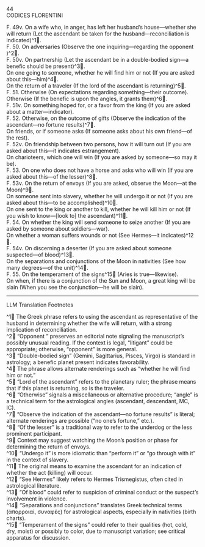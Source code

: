44  
CODICES FLORENTINI

F. 49v. On a wife who, in anger, has left her husband’s house—whether she will return (Let the ascendant be taken for the husband—reconciliation is indicated)^1🤖.  
F. 50. On adversaries (Observe the one inquiring—regarding the opponent <sic>)^2🤖.  
F. 50v. On partnership (Let the ascendant be in a double-bodied sign—a benefic should be present)^3🤖.  
On one going to someone, whether he will find him or not (If you are asked about this—him)^4🤖.  
On the return of a traveler (If the lord of the ascendant is returning)^5🤖.  
F. 51. Otherwise (On expectations regarding something—their outcome). Otherwise (If the benefic is upon the angles, it grants them)^6🤖.  
F. 51v. On something hoped for, or a favor from the king (If you are asked about a matter—indicator).  
F. 52. Otherwise, on the outcome of gifts (Observe the indication of the ascendant—no fortune results)^7🤖.  
On friends, or if someone asks (If someone asks about his own friend—of the rest).  
F. 52v. On friendship between two persons, how it will turn out (If you are asked about this—it indicates estrangement).  
On charioteers, which one will win (If you are asked by someone—so may it be).  
F. 53. On one who does not have a horse and asks who will win (If you are asked about this—of the lesser)^8🤖.  
F. 53v. On the return of envoys (If you are asked, observe the Moon—at the Moon)^9🤖.  
On someone sent into slavery, whether he will undergo it or not (If you are asked about this—to be accomplished)^10🤖.  
On one sent to the king or another to kill, whether he will kill him or not (If you wish to know—[look to] the ascendant)^11🤖.  
F. 54. On whether the king will send someone to seize another (If you are asked by someone about soldiers—war).  
On whether a woman suffers wounds or not (See Hermes—it indicates)^12🤖.  
F. 54v. On discerning a deserter (If you are asked about someone suspected—of blood)^13🤖.  
On the separations and conjunctions of the Moon in nativities (See how many degrees—of the unit)^14🤖.  
F. 55. On the temperament of the signs^15🤖 (Aries is true—likewise).  
On when, if there is a conjunction of the Sun and Moon, a great king will be slain (When you see the conjunction—he will be slain).

---

LLM Translation Footnotes

^1🤖 The Greek phrase refers to using the ascendant as representative of the husband in determining whether the wife will return, with a strong implication of reconciliation.  
^2🤖 “Opponent <sic>” preserves an editorial note signaling the manuscript’s possibly unusual reading. If the context is legal, “litigant” could be appropriate; otherwise, “opponent” is more general.  
^3🤖 “Double-bodied sign” (Gemini, Sagittarius, Pisces, Virgo) is standard in astrology; a benefic planet present indicates favorability.  
^4🤖 The phrase allows alternate renderings such as “whether he will find him or not.”  
^5🤖 “Lord of the ascendant” refers to the planetary ruler; the phrase means that if this planet is returning, so is the traveler.  
^6🤖 “Otherwise” signals a miscellaneous or alternative procedure; “angle” is a technical term for the astrological angles (ascendant, descendant, MC, IC).  
^7🤖 “Observe the indication of the ascendant—no fortune results” is literal; alternate renderings are possible (“no one’s fortune,” etc.).  
^8🤖 “Of the lesser” is a traditional way to refer to the underdog or the less prominent participant.  
^9🤖 Context may suggest watching the Moon’s position or phase for determining the return of envoys.  
^10🤖 “Undergo it” is more idiomatic than “perform it” or “go through with it” in the context of slavery.  
^11🤖 The original means to examine the ascendant for an indication of whether the act (killing) will occur.  
^12🤖 “See Hermes” likely refers to Hermes Trismegistus, often cited in astrological literature.  
^13🤖 “Of blood” could refer to suspicion of criminal conduct or the suspect’s involvement in violence.  
^14🤖 “Separations and conjunctions” translates Greek technical terms (ἀπορροιαί, συναφές) for astrological aspects, especially in nativities (birth charts).  
^15🤖 “Temperament of the signs” could refer to their qualities (hot, cold, dry, moist) or possibly to color, due to manuscript variation; see critical apparatus for discussion.